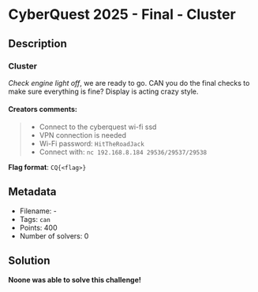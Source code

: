 # CyberQuest 2025 - Final - Cluster

## Description

### Cluster

*Check engine light off*, we are ready to go. CAN you do the final checks to make sure everything is fine? Display is acting crazy style.

#### Creators comments:

> * Connect to the cyberquest wi-fi ssd
> * VPN connection is needed
> * Wi-Fi password: `HitTheRoadJack`
> * Connect with: `nc 192.168.8.184 29536/29537/29538`

**Flag format**: `CQ{<flag>}`

## Metadata

- Filename: -
- Tags: `can`
- Points: 400
- Number of solvers: 0

## Solution

**Noone was able to solve this challenge!**